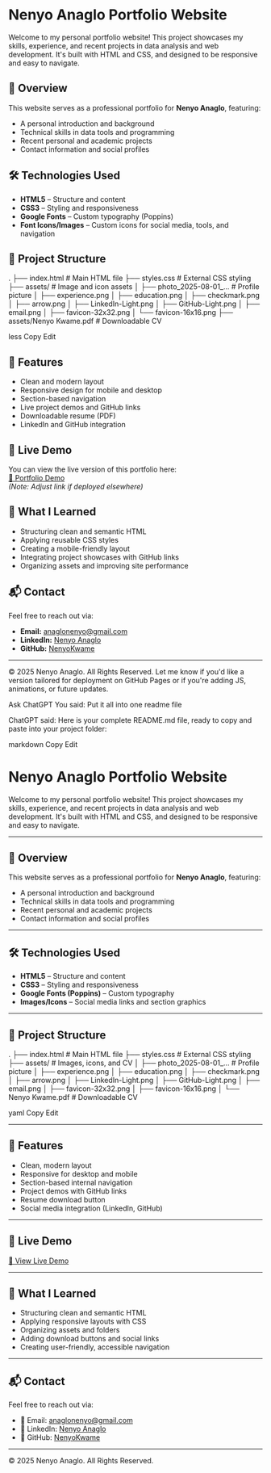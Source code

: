 # Nenyo Anaglo Portfolio Website

Welcome to my personal portfolio website! This project showcases my skills, experience, and recent projects in data analysis and web development. It's built with HTML and CSS, and designed to be responsive and easy to navigate.

## 📌 Overview

This website serves as a professional portfolio for **Nenyo Anaglo**, featuring:
- A personal introduction and background
- Technical skills in data tools and programming
- Recent personal and academic projects
- Contact information and social profiles

## 🛠 Technologies Used

- **HTML5** – Structure and content
- **CSS3** – Styling and responsiveness
- **Google Fonts** – Custom typography (Poppins)
- **Font Icons/Images** – Custom icons for social media, tools, and navigation

## 📁 Project Structure
.
├── index.html # Main HTML file
├── styles.css # External CSS styling
├── assets/ # Image and icon assets
│ ├── photo_2025-08-01_... # Profile picture
│ ├── experience.png
│ ├── education.png
│ ├── checkmark.png
│ ├── arrow.png
│ ├── LinkedIn-Light.png
│ ├── GitHub-Light.png
│ ├── email.png
│ ├── favicon-32x32.png
│ └── favicon-16x16.png
├── assets/Nenyo Kwame.pdf # Downloadable CV

less
Copy
Edit

## 🚀 Features

- Clean and modern layout
- Responsive design for mobile and desktop
- Section-based navigation
- Live project demos and GitHub links
- Downloadable resume (PDF)
- LinkedIn and GitHub integration

## 🔗 Live Demo

You can view the live version of this portfolio here:  
[🔗 Portfolio Demo](https://nenyokwame.github.io/Project-1/)  
*(Note: Adjust link if deployed elsewhere)*

## 🧠 What I Learned

- Structuring clean and semantic HTML
- Applying reusable CSS styles
- Creating a mobile-friendly layout
- Integrating project showcases with GitHub links
- Organizing assets and improving site performance

## 📬 Contact

Feel free to reach out via:
- **Email:** [anaglonenyo@gmail.com](mailto:anaglonenyo@gmail.com)
- **LinkedIn:** [Nenyo Anaglo](https://linkedin.com/in/nenyo-anaglo-893524147/)
- **GitHub:** [NenyoKwame](https://github.com/NenyoKwame)

---

© 2025 Nenyo Anaglo. All Rights Reserved.
Let me know if you'd like a version tailored for deployment on GitHub Pages or if you're adding JS, animations, or future updates.









Ask ChatGPT
You said:
Put it all into one readme file


ChatGPT said:
Here is your complete README.md file, ready to copy and paste into your project folder:

markdown
Copy
Edit
# Nenyo Anaglo Portfolio Website

Welcome to my personal portfolio website! This project showcases my skills, experience, and recent projects in data analysis and web development. It's built with HTML and CSS, and designed to be responsive and easy to navigate.

---

## 📌 Overview

This website serves as a professional portfolio for **Nenyo Anaglo**, featuring:

- A personal introduction and background
- Technical skills in data tools and programming
- Recent personal and academic projects
- Contact information and social profiles

---

## 🛠 Technologies Used

- **HTML5** – Structure and content
- **CSS3** – Styling and responsiveness
- **Google Fonts (Poppins)** – Custom typography
- **Images/Icons** – Social media links and section graphics

---

## 📁 Project Structure

.
├── index.html # Main HTML file
├── styles.css # External CSS styling
├── assets/ # Images, icons, and CV
│ ├── photo_2025-08-01_... # Profile picture
│ ├── experience.png
│ ├── education.png
│ ├── checkmark.png
│ ├── arrow.png
│ ├── LinkedIn-Light.png
│ ├── GitHub-Light.png
│ ├── email.png
│ ├── favicon-32x32.png
│ ├── favicon-16x16.png
│ └── Nenyo Kwame.pdf # Downloadable CV

yaml
Copy
Edit

---

## 🚀 Features

- Clean, modern layout
- Responsive for desktop and mobile
- Section-based internal navigation
- Project demos with GitHub links
- Resume download button
- Social media integration (LinkedIn, GitHub)

---

## 🔗 Live Demo

[🔗 View Live Demo](https://nenyokwame.github.io/Project-1/)  


---

## 🧠 What I Learned

- Structuring clean and semantic HTML
- Applying responsive layouts with CSS
- Organizing assets and folders
- Adding download buttons and social links
- Creating user-friendly, accessible navigation

---

## 📬 Contact

Feel free to reach out via:

- 📧 Email: [anaglonenyo@gmail.com](mailto:anaglonenyo@gmail.com)
- 💼 LinkedIn: [Nenyo Anaglo](https://linkedin.com/in/nenyo-anaglo-893524147/)
- 🐙 GitHub: [NenyoKwame](https://github.com/NenyoKwame)

---

© 2025 Nenyo Anaglo. All Rights Reserved.










